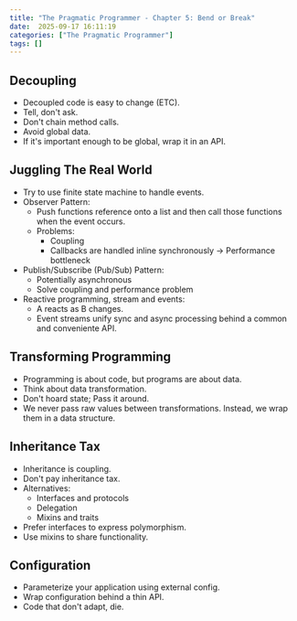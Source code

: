 ```yaml
---
title: "The Pragmatic Programmer - Chapter 5: Bend or Break"
date:  2025-09-17 16:11:19
categories: ["The Pragmatic Programmer"]
tags: []
---
```


## Decoupling
- Decoupled code is easy to change (ETC).
- Tell, don't ask.
- Don't chain method calls.
- Avoid global data.
- If it's important enough to be global, wrap it in an API.

## Juggling The Real World
- Try to use finite state machine to handle events.
- Observer Pattern:
  - Push functions reference onto a list and then call those functions when the event occurs.
  - Problems:
    - Coupling
    - Callbacks are handled inline synchronously -> Performance bottleneck
- Publish/Subscribe (Pub/Sub) Pattern:
  - Potentially asynchronous
  - Solve coupling and performance problem
- Reactive programming, stream and events:
  - A reacts as B changes.
  - Event streams unify sync and async processing behind a common and conveniente API.

## Transforming Programming
- Programming is about code, but programs are about data.
- Think about data transformation.
- Don't hoard state; Pass it around.
- We never pass raw values between transformations. Instead, we wrap them in a data structure.

## Inheritance Tax
- Inheritance is coupling.
- Don't pay inheritance tax.
- Alternatives:
  - Interfaces and protocols
  - Delegation
  - Mixins and traits
- Prefer interfaces to express polymorphism.
- Use mixins to share functionality.

## Configuration
- Parameterize your application using external config.
- Wrap configuration behind a thin API.
- Code that don't adapt, die.


